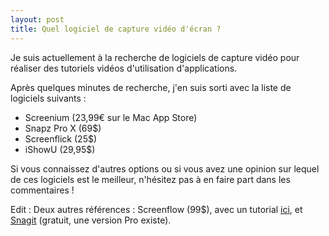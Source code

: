 ```yaml
---
layout: post
title: Quel logiciel de capture vidéo d'écran ?
---
```


Je suis actuellement à la recherche de logiciels de capture vidéo pour réaliser
des tutoriels vidéos d'utilisation d'applications.

Après quelques minutes de recherche, j'en suis sorti avec la liste de logiciels
suivants :

- Screenium (23,99€ sur le Mac App Store)
- Snapz Pro X (69\$)
- Screenflick (25\$)
- iShowU (29,95\$)

Si vous connaissez d'autres options ou si vous avez une opinion sur lequel de
ces logiciels est le meilleur, n'hésitez pas à en faire part dans les
commentaires !

Edit : Deux autres références : Screenflow (99\$), avec un tutorial [ici][1], et
[Snagit][2] (gratuit, une version Pro existe).

[1]:
  http://telestreamblog.telestream.net/2011/01/tutorial-how-to-create-a-video-trailer-by-matthieu-blanco-2/
[2]: https://www.techsmith.com/screen-capture.html
